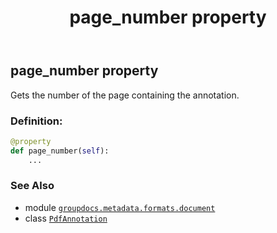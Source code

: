 ﻿---
title: page_number property
second_title: GroupDocs.Metadata for Python via .NET API References
description: 
type: docs
url: /python-net/groupdocs.metadata.formats.document/pdfannotation/page_number/
is_root: false
weight: 140
---

## page_number property


Gets the number of the page containing the annotation.
### Definition:
```python
@property
def page_number(self):
    ...
```

### See Also
* module [`groupdocs.metadata.formats.document`](../../)
* class [`PdfAnnotation`](/metadata/python-net/groupdocs.metadata.formats.document/pdfannotation)
